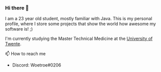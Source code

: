 ### Hi there 👋

I am a 23 year old student, mostly familiar with Java. 
This is my personal profile, where I store some projects that show the world how awesome my software is! ;)

I'm currently studying the Master Technical Medicine at the [University of Twente](https://www.utwente.nl).

📫 How to reach me
  - Discord: Woetroe#0206

<!--
**wouterkistemaker/wouterkistemaker** is a ✨ _special_ ✨ repository because its `README.md` (this file) appears on your GitHub profile.

Here are some ideas to get you started:

- 🔭 I’m currently working on ...
- 🌱 I’m currently learning ...
- 👯 I’m looking to collaborate on ...
- 🤔 I’m looking for help with ...
- 💬 Ask me about ...
- 📫 How to reach me: ...
- 😄 Pronouns: ...
- ⚡ Fun fact: ...
-->

